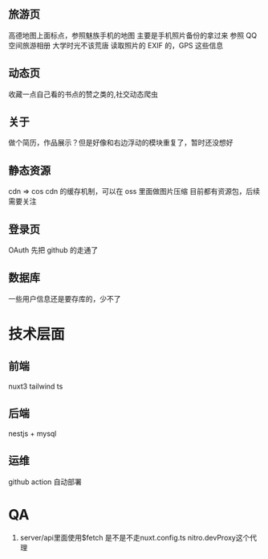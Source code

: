 ##

## 旅游页

高德地图上面标点，参照魅族手机的地图
主要是手机照片备份的拿过来
参照 QQ 空间旅游相册 大学时光不该荒唐
读取照片的 EXIF 的，GPS 这些信息

## 动态页

收藏一点自己看的书点的赞之类的,社交动态爬虫

## 关于

做个简历，作品展示？但是好像和右边浮动的模块重复了，暂时还没想好

## 静态资源

cdn => cos
cdn 的缓存机制，可以在 oss 里面做图片压缩 目前都有资源包，后续需要关注

## 登录页

OAuth 先把 github 的走通了

## 数据库

一些用户信息还是要存库的，少不了

# 技术层面

## 前端
nuxt3  tailwind  ts 

## 后端
nestjs + mysql 

## 运维

github action 自动部署


# QA
1. server/api里面使用$fetch 是不是不走nuxt.config.ts nitro.devProxy这个代理